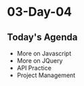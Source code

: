 # 03-Day-04

## Today's Agenda
- More on Javascript
- More on JQuery
- API Practice
- Project Management

